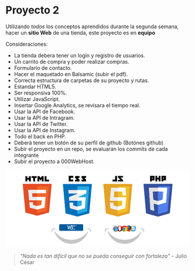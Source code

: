 # Proyecto 2 

Utilizando *todos* los conceptos aprendidos durante la segunda semana, hacer un **sitio Web** de una tienda, este proyecto es en **equipo** 

Consideraciones:

- La tienda debera tener un login y registro de usuarios.
- Un carrito de compra y poder realizar compras.
- Formulario de contacto.
- Hacer el maquetado en Balsamic (subir el pdf).
- Correcta estructura de carpetas de su proyecto y rutas.
- Estandar HTML5.
- Ser responsiva 100%.
- Utilizar JavaScript.
- Insertar Google Analytics, se revisara el tiempo real.
- Usar la API de Facebook.
- Usar la API de Intragram.
- Usar la API de Twitter.
- Usar la API de Instagram.
- Todo el back en PHP.
- Deberá tener un botón de su perfil de github (Botónes github)
- Subir el proyecto en un repo, se evaluarán los commits de cada integrante
- Subir el proyecto a 000WebHost.

![WEB](https://github.com/joule7/OXXO/blob/gh-pages/img/proy2.png)

> *"Nada es tan difícil que no se pueda conseguir con fortaleza"* - Julio César
